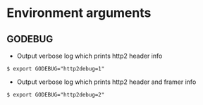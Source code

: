 # Environment arguments

## GODEBUG

* Output verbose log which prints http2 header info

```
$ export GODEBUG="http2debug=1"
```

* Output verbose log which prints http2 header and framer info

```
$ export GODEBUG="http2debug=2"
```
